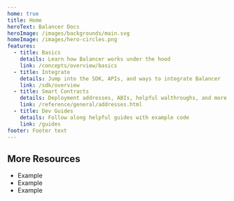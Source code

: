 ```yaml
---
home: true
title: Home
heroText: Balancer Docs
heroImage: /images/backgrounds/main.svg
homeImage: /images/hero-circles.png
features:
  - title: Basics
    details: Learn how Balancer works under the hood
    link: /concepts/overview/basics
  - title: Integrate
    details: Jump into the SDK, APIs, and ways to integrate Balancer
    link: /sdk/overview
  - title: Smart Contracts
    details: Deployment addresses, ABIs, helpful walthroughs, and more
    link: /reference/general/addresses.html
  - title: Dev Guides
    details: Follow along helpful guides with example code
    link: /guides
footer: Footer text
---
```


## More Resources

- Example
- Example
- Example